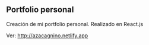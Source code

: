 ## Portfolio personal

Creación de mi portfolio personal. Realizado en React.js

Ver: http://azacagnino.netlify.app
